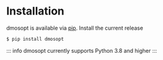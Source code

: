 # Installation

dmosopt is available via [pip](https://pypi.org/project/dmosopt/). Install the current release

```bash
$ pip install dmosopt
```

::: info
dmosopt currently supports Python 3.8 and higher
:::
